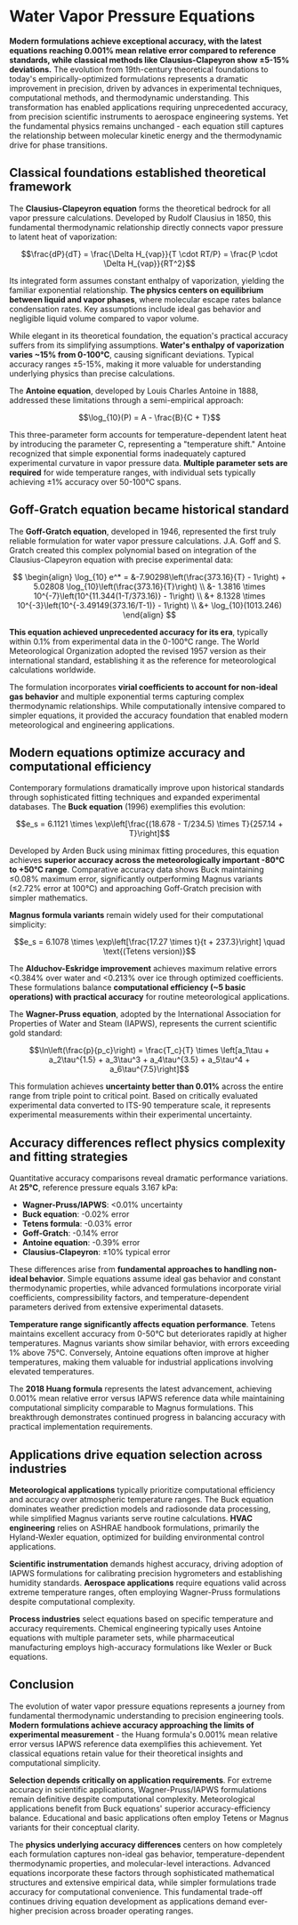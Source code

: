 # Water Vapor Pressure Equations

**Modern formulations achieve exceptional accuracy, with the latest equations reaching 0.001% mean relative error compared to reference standards, while classical methods like Clausius-Clapeyron show ±5-15% deviations.** The evolution from 19th-century theoretical foundations to today's empirically-optimized formulations represents a dramatic improvement in precision, driven by advances in experimental techniques, computational methods, and thermodynamic understanding. This transformation has enabled applications requiring unprecedented accuracy, from precision scientific instruments to aerospace engineering systems. Yet the fundamental physics remains unchanged - each equation still captures the relationship between molecular kinetic energy and the thermodynamic drive for phase transitions.

## Classical foundations established theoretical framework

The **Clausius-Clapeyron equation** forms the theoretical bedrock for all vapor pressure calculations. Developed by Rudolf Clausius in 1850, this fundamental thermodynamic relationship directly connects vapor pressure to latent heat of vaporization:

$$\frac{dP}{dT} = \frac{\Delta H_{vap}}{T \cdot RT/P} = \frac{P \cdot \Delta H_{vap}}{RT^2}$$

Its integrated form assumes constant enthalpy of vaporization, yielding the familiar exponential relationship. **The physics centers on equilibrium between liquid and vapor phases**, where molecular escape rates balance condensation rates. Key assumptions include ideal gas behavior and negligible liquid volume compared to vapor volume.

While elegant in its theoretical foundation, the equation's practical accuracy suffers from its simplifying assumptions. **Water's enthalpy of vaporization varies ~15% from 0-100°C**, causing significant deviations. Typical accuracy ranges ±5-15%, making it more valuable for understanding underlying physics than precise calculations.

The **Antoine equation**, developed by Louis Charles Antoine in 1888, addressed these limitations through a semi-empirical approach:

$$\log_{10}(P) = A - \frac{B}{C + T}$$

This three-parameter form accounts for temperature-dependent latent heat by introducing the parameter C, representing a "temperature shift." Antoine recognized that simple exponential forms inadequately captured experimental curvature in vapor pressure data. **Multiple parameter sets are required** for wide temperature ranges, with individual sets typically achieving ±1% accuracy over 50-100°C spans.

## Goff-Gratch equation became historical standard

The **Goff-Gratch equation**, developed in 1946, represented the first truly reliable formulation for water vapor pressure calculations. J.A. Goff and S. Gratch created this complex polynomial based on integration of the Clausius-Clapeyron equation with precise experimental data:

$$
\begin{align}
\log_{10} e^* = &-7.90298\left(\frac{373.16}{T} - 1\right) + 5.02808 \log_{10}\left(\frac{373.16}{T}\right) \\
&- 1.3816 \times 10^{-7}\left(10^{11.344(1-T/373.16)} - 1\right) \\
&+ 8.1328 \times 10^{-3}\left(10^{-3.49149(373.16/T-1)} - 1\right) \\
&+ \log_{10}(1013.246)
\end{align}
$$

**This equation achieved unprecedented accuracy for its era**, typically within 0.1% from experimental data in the 0-100°C range. The World Meteorological Organization adopted the revised 1957 version as their international standard, establishing it as the reference for meteorological calculations worldwide.

The formulation incorporates **virial coefficients to account for non-ideal gas behavior** and multiple exponential terms capturing complex thermodynamic relationships. While computationally intensive compared to simpler equations, it provided the accuracy foundation that enabled modern meteorological and engineering applications.

## Modern equations optimize accuracy and computational efficiency

Contemporary formulations dramatically improve upon historical standards through sophisticated fitting techniques and expanded experimental databases. The **Buck equation** (1996) exemplifies this evolution:

$$e_s = 6.1121 \times \exp\left[\frac{(18.678 - T/234.5) \times T}{257.14 + T}\right]$$

Developed by Arden Buck using minimax fitting procedures, this equation achieves **superior accuracy across the meteorologically important -80°C to +50°C range**. Comparative accuracy data shows Buck maintaining ≤0.08% maximum error, significantly outperforming Magnus variants (≤2.72% error at 100°C) and approaching Goff-Gratch precision with simpler mathematics.

**Magnus formula variants** remain widely used for their computational simplicity:

$$e_s = 6.1078 \times \exp\left[\frac{17.27 \times t}{t + 237.3}\right] \quad \text{(Tetens version)}$$

The **Alduchov-Eskridge improvement** achieves maximum relative errors <0.384% over water and <0.213% over ice through optimized coefficients. These formulations balance **computational efficiency (~5 basic operations) with practical accuracy** for routine meteorological applications.

The **Wagner-Pruss equation**, adopted by the International Association for Properties of Water and Steam (IAPWS), represents the current scientific gold standard:

$$\ln\left(\frac{p}{p_c}\right) = \frac{T_c}{T} \times \left[a_1\tau + a_2\tau^{1.5} + a_3\tau^3 + a_4\tau^{3.5} + a_5\tau^4 + a_6\tau^{7.5}\right]$$

This formulation achieves **uncertainty better than 0.01%** across the entire range from triple point to critical point. Based on critically evaluated experimental data converted to ITS-90 temperature scale, it represents experimental measurements within their experimental uncertainty.

## Accuracy differences reflect physics complexity and fitting strategies

Quantitative accuracy comparisons reveal dramatic performance variations. At **25°C**, reference pressure equals 3.167 kPa:

- **Wagner-Pruss/IAPWS**: <0.01% uncertainty
- **Buck equation**: -0.02% error
- **Tetens formula**: -0.03% error
- **Goff-Gratch**: -0.14% error
- **Antoine equation**: -0.39% error
- **Clausius-Clapeyron**: ±10% typical error

These differences arise from **fundamental approaches to handling non-ideal behavior**. Simple equations assume ideal gas behavior and constant thermodynamic properties, while advanced formulations incorporate virial coefficients, compressibility factors, and temperature-dependent parameters derived from extensive experimental datasets.

**Temperature range significantly affects equation performance**. Tetens maintains excellent accuracy from 0-50°C but deteriorates rapidly at higher temperatures. Magnus variants show similar behavior, with errors exceeding 1% above 75°C. Conversely, Antoine equations often improve at higher temperatures, making them valuable for industrial applications involving elevated temperatures.

The **2018 Huang formula** represents the latest advancement, achieving 0.001% mean relative error versus IAPWS reference data while maintaining computational simplicity comparable to Magnus formulations. This breakthrough demonstrates continued progress in balancing accuracy with practical implementation requirements.

## Applications drive equation selection across industries

**Meteorological applications** typically prioritize computational efficiency and accuracy over atmospheric temperature ranges. The Buck equation dominates weather prediction models and radiosonde data processing, while simplified Magnus variants serve routine calculations. **HVAC engineering** relies on ASHRAE handbook formulations, primarily the Hyland-Wexler equation, optimized for building environmental control applications.

**Scientific instrumentation** demands highest accuracy, driving adoption of IAPWS formulations for calibrating precision hygrometers and establishing humidity standards. **Aerospace applications** require equations valid across extreme temperature ranges, often employing Wagner-Pruss formulations despite computational complexity.

**Process industries** select equations based on specific temperature and accuracy requirements. Chemical engineering typically uses Antoine equations with multiple parameter sets, while pharmaceutical manufacturing employs high-accuracy formulations like Wexler or Buck equations.

## Conclusion

The evolution of water vapor pressure equations represents a journey from fundamental thermodynamic understanding to precision engineering tools. **Modern formulations achieve accuracy approaching the limits of experimental measurement** - the Huang formula's 0.001% mean relative error versus IAPWS reference data exemplifies this achievement. Yet classical equations retain value for their theoretical insights and computational simplicity.

**Selection depends critically on application requirements**. For extreme accuracy in scientific applications, Wagner-Pruss/IAPWS formulations remain definitive despite computational complexity. Meteorological applications benefit from Buck equations' superior accuracy-efficiency balance. Educational and basic applications often employ Tetens or Magnus variants for their conceptual clarity.

The **physics underlying accuracy differences** centers on how completely each formulation captures non-ideal gas behavior, temperature-dependent thermodynamic properties, and molecular-level interactions. Advanced equations incorporate these factors through sophisticated mathematical structures and extensive empirical data, while simpler formulations trade accuracy for computational convenience. This fundamental trade-off continues driving equation development as applications demand ever-higher precision across broader operating ranges.
